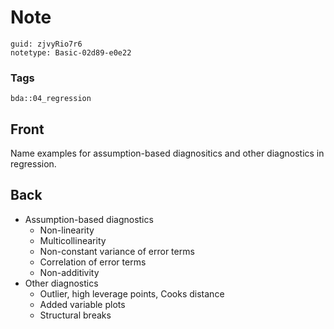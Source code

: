 # Note
```
guid: zjvyRio7r6
notetype: Basic-02d89-e0e22
```

### Tags
```
bda::04_regression
```

## Front
Name examples for assumption-based diagnositics and other diagnostics in regression.

## Back
<ul>
  <li>Assumption-based diagnostics
  <ul>
    <li>Non-linearity
    <li>Multicollinearity
    <li>Non-constant variance of error terms
    <li>Correlation of error terms
    <li>Non-additivity
  </ul>
  <li>Other diagnostics
  <ul>
    <li>Outlier, high leverage points, Cooks distance
    <li>Added variable plots
    <li>Structural breaks
  </ul>
</ul>
